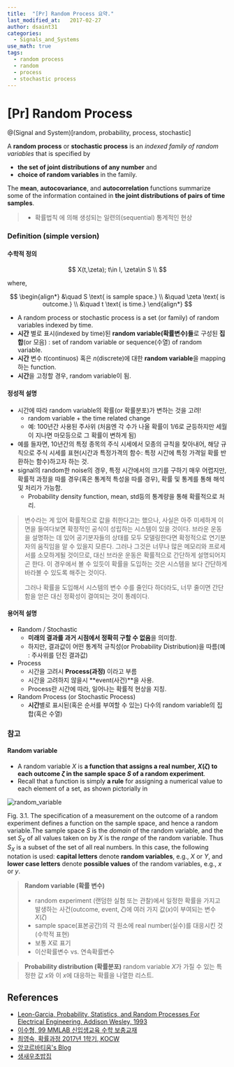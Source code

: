 ```yaml
---
title:  "[Pr] Random Process 요약."
last_modified_at:   2017-02-27
author: dsaint31
categories: 
  - Signals_and_Systems
use_math: true
tags: 
  - random process
  - random
  - process
  - stochastic process
---
```


# [Pr] Random Process
@(Signal and System)[random, probability, process, stochastic]

 A **random process** or **stochastic process** is an *indexed family of random variables* that is specified by 
 * **the set of joint distributions of any number** and 
 * **choice of random variables** in the family. 
 
The **mean**, **autocovariance**, and **autocorrelation** functions summarize some of the information contained in **the joint distributions of pairs of time samples**.

> * 확률법칙 에 의해 생성되는 일련의(sequential) 통계적인 현상

### Definition (simple version) 

#### 수학적 정의

$$
X(t,\zeta); t\in I, \zeta\in S \\
$$

where,

$$
\begin{align*}
&\quad S \text{ is sample space.} \\
&\quad \zeta \text{ is outcome.} \\
&\quad t \text{ is time.}
\end{align*}
$$

* A random process or stochastic process is a set (or family) of random variables indexed by time.
* **시간** 별로 표시(indexed by time)된 **random variable(확률변수)들**로 구성된 **집합**(or 모음) : set of random variable or sequence(수열) of random variable.
* **시간** 변수 $t$(continuos) 혹은 $n$(discrete)에 대한 **random variable**을 mapping하는 function.
* **시간**을 고정할 경우, random variable이 됨.

#### 정성적 설명
* 시간에 따라 random variable의 확률(or 확률분포)가 변하는 것을 고려!
	* random variable + the time related change 
	* 예: 100년간 사용된 주사위 (처음엔 각 수가 나올 확률이 1/6로 균등하지만 세월이 지나면 마모등으로 그 확률이 변하게 됨)
* 예를 들자면, 10년간의 특정 종목의 주식 시세에서 모종의 규칙을 찾아내어, 해당 규칙으로 주식 시세를 표현(시간과 특정가격의 함수: 특정 시간에 특정 가격일 확률 반환하는 함수)하고자 하는 것.
* signal의 random한 noise의 경우, 특정 시간에서의 크기를 구하기 매우 어렵지만, 확률적 과정을 따를 경우(혹은 통계적 특성을 따를 경우), 확률 및 통계를 통해 해석 및 처리가 가능함.
	* Probability density function, mean, std등의 통계량을 통해 확률적으로 처리.

> 변수라는 게 있어 확률적으로 값을 취한다고는 했으나, 사실은 아주 미세하게 이면을 들여다보면 확정적인 공식이 성립하는 시스템이 있을 것이다. 브라운 운동을 설명하는 데 있어 공기분자들의 상태를 모두 모델링한다면 확정적으로 연기분자의 움직임을 알 수 있을지 모른다. 그러나 그것은 너무나 많은 메모리와 프로세서를 소모하게될 것이므로, 대신 브라운 운동은 확률적으로 간단하게 설명되어지곤 한다. 이 경우에서 볼 수 있듯이 확률을 도입하는 것은 시스템을 보다 간단하게 바라볼 수 있도록 해주는 것이다.
>
>그러나 확률을 도입해서 시스템의 변수 수를 줄인다 하더라도, 너무 줄이면 간단함을 얻은 대신 정확성이 결여되는 것이 통례이다.

#### 용어적 설명

* Random / Stochastic
	* **미래의 결과를 과거 시점에서 정확히 구할 수 없음**을 의미함.
	* 하지만, 결과값이 어떤 통계적 규칙성(or Probability Distribution)을 따름(예 : 주사위를 던진 결과값) 
* Process
	* 시간을 고려시 **Process(과정)** 이라고 부름
	* 시간을 고려하지 않을시 **event(사건)**을 사용.
	* Process란 시간에 따라, 일어나는 확률적 현상을 지칭.
* Random Process (or Stochastic Process)
	* **시간**별로 표시된(혹은 순서를 부여할 수 있는) 다수의 random variable의 집합(혹은 수열)
	

### 참고

#### Random variable
* A random variable $X$ is **a function that assigns a real number, $X(\zeta)$ to each outcome $\zeta$ in the sample space $S$ of a random experiment**. 
* Recall that a function is simply **a rule** for assigning a numerical value to each element of a set, as shown pictorially in

![random_variable](https://docs.google.com/drawings/d/e/2PACX-1vQm4hCkSHbrdXPxYhxYZgDmRc5cEOF_VBl1JNmiCsOh0FhPu5Z-t_uJEqiLRvtSbQItfrPaH6YNHUWz/pub?w=484&h=261)

Fig. 3.1. The specification of a measurement on the outcome of a random experiment defines a function on the sample space, and hence a random variable.The sample space $S$ is the *domain* of the random variable, and the set $S_X$ of all values taken on by $X$ is the
*range* of the random variable. Thus $S_X$ is a subset of the set of all real numbers. In this case, the following notation is used: **capital letters** denote **random variables**, e.g., $X$ or $Y$, and **lower case letters** denote **possible values** of the random variables, e.g., $x$ or $y$.

> **Random variable (확률 변수)**
> * random experiment (랜덤한 실험 또는 관찰)에서 일정한 확률을 가지고 발생하는 사건(outcome, event, $\zeta$)에 여러 가지 값($x$)이 부여되는 변수 $X(\zeta)$
> * sample space(표본공간)의 각 원소에 real number(실수)를 대응시킨 것(수학적 표현)
> * 보통 $X$로 표기
> * 이산확률변수 vs. 연속확률변수

> **Probability distribution (확률분포)**
> random variable $X$가 가질 수 있는 특정한 값 $x$와 이 $x$에 대응하는 확률을 나열한 리스트.

## References

* [Leon-Garcia, Probability, Statistics, and Random Processes For Electrical Engineering, Addison Wesley, 1993](https://frank.villaro-dixon.eu/public_upload/Probability,_Statistics,_and_Random_Processes_for_Eletrical_Engineerging,_3rd_Ed_-_Leon-Garcia.pdf)
* [이수형, 99 MMLAB 신입생교육 수학 보충교재](http://mmlab.snu.ac.kr/~shlee/prob/RV.html#multRV)
* [최영숙, 확률과정 2017년 1학기, KOCW](http://bkict-ocw.knu.ac.kr/caster/player/lectureview.xdo?lectid=735)
* [앙코르바티움's Blog](http://blog.naver.com/PostView.nhn?blogId=pro_000&logNo=221028506615&parentCategoryNo=&categoryNo=45&viewDate=&isShowPopularPosts=false&from=postList)
* [생새우초밥집](https://freshrimpsushi.tistory.com/857)
